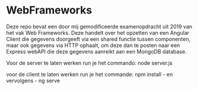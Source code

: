 # WebFrameworks

Deze repo bevat een door mij gemodificeerde examenopdracht uit 2019 van het vak Web Frameworks.
Deze handelt over het opzetten van een Angular Client die gegevens doorgeeft via een shared functie tussen componenten, maar ook gegevens via HTTP ophaalt, 
om deze dan te posten naar een Express webAPI die deze gegevens aanreikt aan een MongoDB database.

Voor de server te laten werken run je het commando: node server.js

voor de client te laten werken run je het commande: npm install - en vervolgens - ng serve
